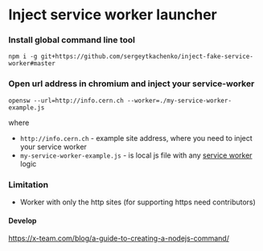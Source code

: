 # Inject service worker launcher

### Install global command line tool

```
npm i -g git+https://github.com/sergeytkachenko/inject-fake-service-worker#master
```

### Open url address in chromium and inject your service-worker

```
opensw --url=http://info.cern.ch --worker=./my-service-worker-example.js
```

where 
* `http://info.cern.ch` - example site address, where you need to inject your service worker
* `my-service-worker-example.js` - is local js file with 
any [service worker](https://developer.mozilla.org/en-US/docs/Web/API/Service_Worker_API/Using_Service_Workers) logic


### Limitation

* Worker with only the http sites (for supporting https need contributors)

#### Develop

https://x-team.com/blog/a-guide-to-creating-a-nodejs-command/
